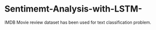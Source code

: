 # Sentimemt-Analysis-with-LSTM-
IMDB Movie review dataset has been used for text classification problem.
